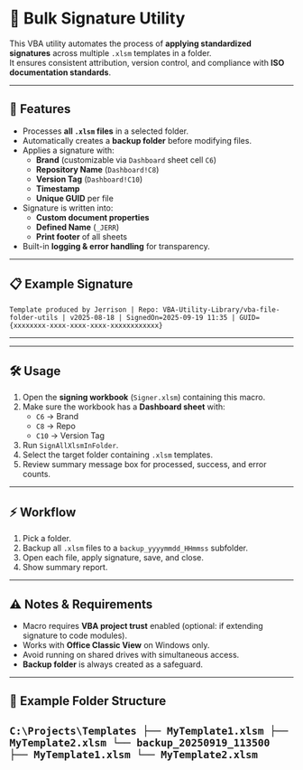 # 📝 Bulk Signature Utility

This VBA utility automates the process of **applying standardized signatures** across multiple `.xlsm` templates in a folder.  
It ensures consistent attribution, version control, and compliance with **ISO documentation standards**.

---

## 🚀 Features
- Processes **all `.xlsm` files** in a selected folder.  
- Automatically creates a **backup folder** before modifying files.  
- Applies a signature with:
  - **Brand** (customizable via `Dashboard` sheet cell `C6`)  
  - **Repository Name** (`Dashboard!C8`)  
  - **Version Tag** (`Dashboard!C10`)  
  - **Timestamp**  
  - **Unique GUID** per file  
- Signature is written into:
  - **Custom document properties**  
  - **Defined Name** (`_JERR`)  
  - **Print footer** of all sheets  
- Built-in **logging & error handling** for transparency.  

---

## 📋 Example Signature
`
Template produced by Jerrison | Repo: VBA-Utility-Library/vba-file-folder-utils |
v2025-08-18 | SignedOn=2025-09-19 11:35 | GUID={xxxxxxxx-xxxx-xxxx-xxxx-xxxxxxxxxxxx}
`

---

---

## 🛠️ Usage
1. Open the **signing workbook** (`Signer.xlsm`) containing this macro.  
2. Make sure the workbook has a **Dashboard sheet** with:
   - `C6` → Brand  
   - `C8` → Repo  
   - `C10` → Version Tag  
3. Run `SignAllXlsmInFolder`.  
4. Select the target folder containing `.xlsm` templates.  
5. Review summary message box for processed, success, and error counts.  

---

## ⚡ Workflow
1. Pick a folder.  
2. Backup all `.xlsm` files to a `backup_yyyymmdd_HHmmss` subfolder.  
3. Open each file, apply signature, save, and close.  
4. Show summary report.  

---

## ⚠️ Notes & Requirements
- Macro requires **VBA project trust** enabled (optional: if extending signature to code modules).  
- Works with **Office Classic View** on Windows only.  
- Avoid running on shared drives with simultaneous access.  
- **Backup folder** is always created as a safeguard.  

---

## 📂 Example Folder Structure
`
C:\Projects\Templates
├── MyTemplate1.xlsm
├── MyTemplate2.xlsm
└── backup_20250919_113500
├── MyTemplate1.xlsm
└── MyTemplate2.xlsm
`
---



